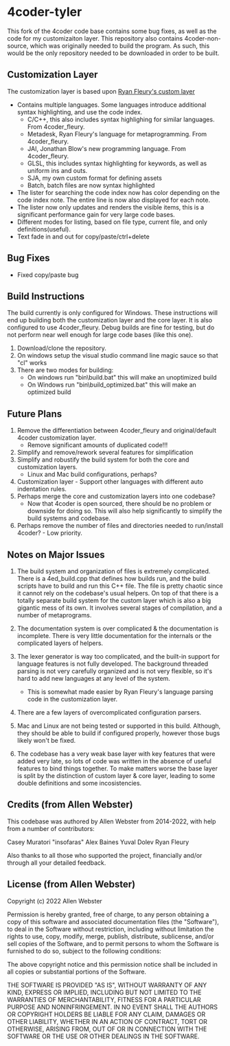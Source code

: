 # 4coder-tyler

This fork of the 4coder code base contains some bug fixes, as well as the code for my customizaiton layer. 
This repository also contains 4coder-non-source, which was originally needed to build the program. 
As such, this would be the only repository needed to be downloaded in order to be built.

## Customization Layer
The customization layer is based upon [Ryan Fleury's custom layer](https://github.com/Dion-Systems/4coder_fleury)

- Contains multiple languages. Some languages introduce additional syntax highlighting, and use the code index.
    - C/C++, this also includes syntax highlighing for similar languages. From 4coder_fleury.
    - Metadesk, Ryan Fleury's language for metaprogramming. From 4coder_fleury.
    - JAI, Jonathan Blow's new programming language. From 4coder_fleury.
    - GLSL, this includes syntax highlighting for keywords, as well as uniform ins and outs.
    - SJA, my own custom format for defining assets
    - Batch, batch files are now syntax highlighted
- The lister for searching the code index now has color depending on the code index note. The entire line is now also displayed for each note.
- The lister now only updates and renders the visible items, this is a significant performance gain for very large code bases.
- Different modes for listing, based on file type, current file, and only definitions(useful).
- Text fade in and out for copy/paste/ctrl+delete

## Bug Fixes
- Fixed copy/paste bug

## Build Instructions
The build currently is only configured for Windows.  These instructions will end up building both the customization layer and the core layer. It is also configured to use 4coder_fleury. Debug builds are fine for testing, but do not perform near well enough for large code bases (like this one).

1. Download/clone the repository.
2. On windows setup the visual studio command line magic sauce so that "cl" works
3. There are two modes for building:
   - On windows run "bin\build.bat" this will make an unoptimized build
   - On Windows run "bin\build_optimized.bat" this will make an optimized build

## Future Plans
1. Remove the differentiation between 4coder_fleury and original/default 4coder customization layer.
    - Remove significant amounts of duplicated code!!!
2. Simplify and remove/rework several features for simplification
3. Simplify and robustify the build system for both the core and customization layers.
    - Linux and Mac build configurations, perhaps?
4. Customization layer - Support other languages with different auto indentation rules.
5. Perhaps merge the core and customization layers into one codebase? 
    - Now that 4coder is open sourced, there should be no problem or downside for doing so. This will also help significantly to simplify the build systems and codebase.
6. Perhaps remove the number of files and directories needed to run/install 4coder? - Low priority.

## Notes on Major Issues

1. The build system and organization of files is extremely complicated. There is a 4ed_build.cpp that defines how builds run, and the build scripts have to build and run this C++ file. The file is pretty chaotic since it cannot rely on the codebase's usual helpers. On top of that there is a totally separate build system for the custom layer which is also a big gigantic mess of its own. It involves several stages of compilation, and a number of metaprograms.

2. The documentation system is over complicated & the documentation is incomplete. There is very little documentation for the internals or the complicated layers of helpers.

3. The lexer generator is way too complicated, and the built-in support for language features is not fully developed. The background threaded parsing is not very carefully organized and is not very flexible, so it's hard to add new languages at any level of the system.
    - This is somewhat made easier by Ryan Fleury's language parsing code in the customization layer.

4. There are a few layers of overcomplicated configuration parsers.

5. Mac and Linux are not being tested or supported in this build. Although, they should be able to build if configured properly, however those bugs likely won't be fixed.

6. The codebase has a very weak base layer with key features that were added very late, so lots of code was written in the absence of useful features to bind things together. To make matters worse the base layer is split by the distinction of custom layer & core layer, leading to some double definitions and some incosistencies.

## Credits (from Allen Webster)
This codebase was authored by Allen Webster from 2014-2022, with help from a number of contributors:

Casey Muratori
"insofaras" Alex Baines
Yuval Dolev
Ryan Fleury

Also thanks to all those who supported the project, financially and/or through all your detailed feedback.

## License (from Allen Webster)

Copyright (c) 2022 Allen Webster

Permission is hereby granted, free of charge, to any person obtaining a copy
of this software and associated documentation files (the "Software"), to deal
in the Software without restriction, including without limitation the rights
to use, copy, modify, merge, publish, distribute, sublicense, and/or sell
copies of the Software, and to permit persons to whom the Software is
furnished to do so, subject to the following conditions:

The above copyright notice and this permission notice shall be included in all
copies or substantial portions of the Software.

THE SOFTWARE IS PROVIDED "AS IS", WITHOUT WARRANTY OF ANY KIND, EXPRESS OR
IMPLIED, INCLUDING BUT NOT LIMITED TO THE WARRANTIES OF MERCHANTABILITY,
FITNESS FOR A PARTICULAR PURPOSE AND NONINFRINGEMENT. IN NO EVENT SHALL THE
AUTHORS OR COPYRIGHT HOLDERS BE LIABLE FOR ANY CLAIM, DAMAGES OR OTHER
LIABILITY, WHETHER IN AN ACTION OF CONTRACT, TORT OR OTHERWISE, ARISING FROM,
OUT OF OR IN CONNECTION WITH THE SOFTWARE OR THE USE OR OTHER DEALINGS IN THE
SOFTWARE.


